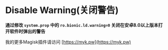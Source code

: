 # Disable Warning(关闭警告)

**通过修改 `system.prop` 中的 `ro.bionic.ld.warning=0` 关闭在安卓8.0以上版本打开软件时弹出的警告** 

我的更多Magisk插件请访问 [https://myk.pw](https://myk.pw)
